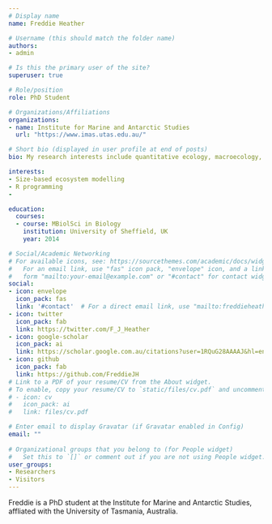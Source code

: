 ```yaml
---
# Display name
name: Freddie Heather

# Username (this should match the folder name)
authors:
- admin

# Is this the primary user of the site?
superuser: true

# Role/position
role: PhD Student 

# Organizations/Affiliations
organizations:
- name: Institute for Marine and Antarctic Studies
  url: "https://www.imas.utas.edu.au/"

# Short bio (displayed in user profile at end of posts)
bio: My research interests include quantitative ecology, macroecology, size-based modelling.

interests:
- Size-based ecosystem modelling
- R programming
- 

education:
  courses:
  - course: MBiolSci in Biology
    institution: University of Sheffield, UK
    year: 2014

# Social/Academic Networking
# For available icons, see: https://sourcethemes.com/academic/docs/widgets/#icons
#   For an email link, use "fas" icon pack, "envelope" icon, and a link in the
#   form "mailto:your-email@example.com" or "#contact" for contact widget.
social:
- icon: envelope
  icon_pack: fas
  link: '#contact'  # For a direct email link, use "mailto:freddieheather@gmail.com".
- icon: twitter
  icon_pack: fab
  link: https://twitter.com/F_J_Heather
- icon: google-scholar
  icon_pack: ai
  link: https://scholar.google.com.au/citations?user=1RQuG28AAAAJ&hl=en
- icon: github
  icon_pack: fab
  link: https://github.com/FreddieJH
# Link to a PDF of your resume/CV from the About widget.
# To enable, copy your resume/CV to `static/files/cv.pdf` and uncomment the lines below.  
# - icon: cv
#   icon_pack: ai
#   link: files/cv.pdf

# Enter email to display Gravatar (if Gravatar enabled in Config)
email: ""
  
# Organizational groups that you belong to (for People widget)
#   Set this to `[]` or comment out if you are not using People widget.  
user_groups:
- Researchers
- Visitors
---
```


Freddie is a PhD student at the Institute for Marine and Antarctic Studies, affliated with the University of Tasmania, Australia. 
